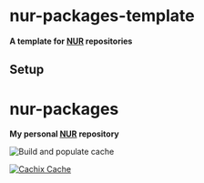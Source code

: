 # nur-packages-template

**A template for [NUR](https://github.com/nix-community/NUR) repositories**

## Setup

# nur-packages

**My personal [NUR](https://github.com/nix-community/NUR) repository**

<!-- Remove this if you don't use github actions -->
![Build and populate cache](https://github.com/uleenucks/nur-packages/workflows/Build%20and%20populate%20cache/badge.svg)

[![Cachix Cache](https://img.shields.io/badge/cachix-uleenucks-blue.svg)](https://uleenucks.cachix.org)


